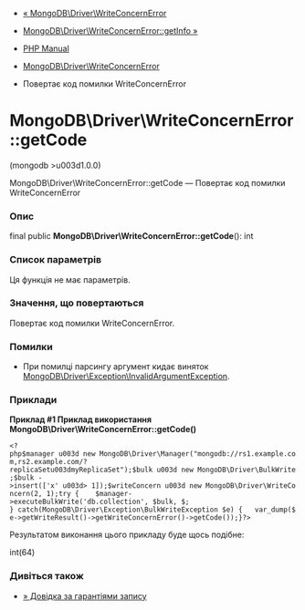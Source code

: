 - [«
MongoDB\Driver\WriteConcernError](class.mongodb-driver-writeconcernerror.md)
- [MongoDB\Driver\WriteConcernError::getInfo
»](mongodb-driver-writeconcernerror.getinfo.md)

- [PHP Manual](index.md)
- [MongoDB\Driver\WriteConcernError](class.mongodb-driver-writeconcernerror.md)
- Повертає код помилки WriteConcernError

# MongoDB\Driver\WriteConcernError::getCode

(mongodb \>u003d1.0.0)

MongoDB\Driver\WriteConcernError::getCode — Повертає код помилки
WriteConcernError

### Опис

final public **MongoDB\Driver\WriteConcernError::getCode**(): int

### Список параметрів

Ця функція не має параметрів.

### Значення, що повертаються

Повертає код помилки WriteConcernError.

### Помилки

- При помилці парсингу аргумент кидає виняток
[MongoDB\Driver\Exception\InvalidArgumentException](class.mongodb-driver-exception-invalidargumentexception.md).

### Приклади

**Приклад #1 Приклад використання
**MongoDB\Driver\WriteConcernError::getCode()****

` <?php$manager u003d new MongoDB\Driver\Manager("mongodb://rs1.example.com,rs2.example.com/?replicaSetu003dmyReplicaSet");$bulk u003d new MongoDB\Driver\BulkWrite;$bulk ->insert(['x' u003d> 1]);$writeConcern u003d new MongoDB\Driver\WriteConcern(2, 1);try {    $manager->executeBulkWrite('db.collection', $bulk, $; } catch(MongoDB\Driver\Exception\BulkWriteException $e) {   var_dump($e->getWriteResult()->getWriteConcernError()->getCode());}?> `

Результатом виконання цього прикладу буде щось подібне:

int(64)

### Дивіться також

- [» Довідка за гарантіями
запису](https://www.mongodb.com/docs/manual/reference/write-concern/)
